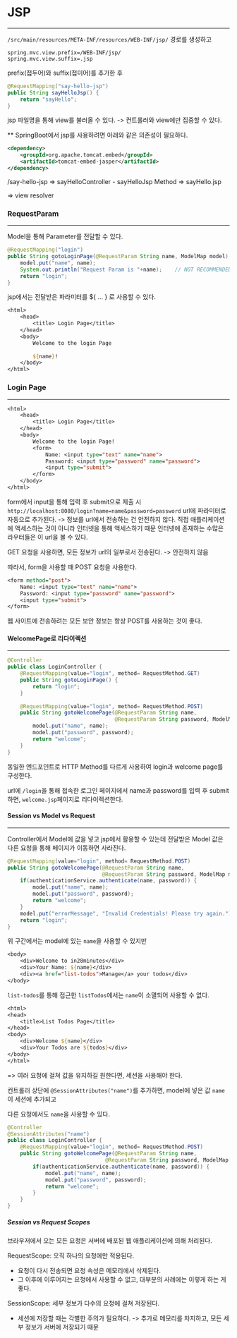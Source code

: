 # JSP
***
`/src/main/resources/META-INF/resources/WEB-INF/jsp/` 경로를 생성하고

```
spring.mvc.view.prefix=/WEB-INF/jsp/  
spring.mvc.view.suffix=.jsp
```
prefix(접두어)와 suffix(접미어)를 추가한 후

``` java
@RequestMapping("say-hello-jsp")  
public String sayHelloJsp() {  
    return "sayHello";  
}
```
jsp 파일명을 통해 view를 불러올 수 있다.
-> 컨트롤러와 view에만 집중할 수 있다.


** SpringBoot에서 jsp를 사용하려면 아래와 같은 의존성이 필요하다.
``` xml
<dependency>  
    <groupId>org.apache.tomcat.embed</groupId>
    <artifactId>tomcat-embed-jasper</artifactId>
</dependency>
```

/say-hello-jsp => sayHelloController - sayHelloJsp Method => sayHello.jsp

=> view resolver


### RequestParam
***
Model을 통해 Parameter를 전달할 수 있다.
``` java
@RequestMapping("login")  
public String gotoLoginPage(@RequestParam String name, ModelMap model) {  
    model.put("name", name);  
    System.out.println("Request Param is "+name);    // NOT RECOMMENDED FOR PROD CODE  
    return "login";  
}
```

jsp에서는 전달받은 파라미터를 ${ ... } 로 사용할 수 있다.
``` jsp
<html>  
    <head>
	    <title> Login Page</title>  
    </head>
    <body>
	    Welcome to the login Page
  
        ${name}!
    </body>  
</html>
```


### Login Page
***
``` jsp
<html>  
    <head>
		<title> Login Page</title>  
    </head>
	<body>
		Welcome to the login Page!  
        <form>  
            Name: <input type="text" name="name">  
            Password: <input type="password" name="password">  
            <input type="submit">  
        </form>
	</body>
</html>
```
form에서 input을 통해 입력 후 submit으로 제출 시
`http://localhost:8080/login?name=name&password=password`
url에 파라미터로 자동으로 추가된다.
-> 정보를 url에서 전송하는 건 안전하지 않다.
직접 애플리케이션에 액세스하는 것이 아니라 인터넷을 통해 액세스하기 때문
인터넷에 존재하는 수많은 라우터들은 이 url을 볼 수 있다.

GET 요청을 사용하면, 모든 정보가 url의 일부로서 전송된다.
-> 안전하지 않음

따라서, form을 사용할 때 POST 요청을 사용한다.
``` jsp
<form method="post">  
    Name: <input type="text" name="name">  
    Password: <input type="password" name="password">  
    <input type="submit">  
</form>
```

웹 사이트에 전송하려는 모든 보안 정보는 항상 POST를 사용하는 것이 좋다.


#### WelcomePage로 리다이렉션
***
``` java
@Controller  
public class LoginController {  
    @RequestMapping(value="login", method= RequestMethod.GET)  
    public String gotoLoginPage() {  
        return "login";  
    }
    
    @RequestMapping(value="login", method= RequestMethod.POST)  
    public String gotoWelcomePage(@RequestParam String name,  
                                  @RequestParam String password, ModelMap model) {  
        model.put("name", name);  
        model.put("password", password);  
        return "welcome";  
    }  
}
```
동일한 엔드포인트로 HTTP Method를 다르게 사용하여
login과 welcome page를 구성한다.

url에 `/login`을 통해 접속한 로그인 페이지에서
name과 password를 입력 후 submit하면, `welcome.jsp`페이지로 리다이렉션한다.


#### Session vs Model vs Request
***
Controller에서 Model에 값을 넣고 jsp에서 활용할 수 있는데
전달받은 Model 값은 다른 요청을 통해 페이지가 이동하면 사라진다.
``` java
@RequestMapping(value="login", method= RequestMethod.POST)  
public String gotoWelcomePage(@RequestParam String name,  
                              @RequestParam String password, ModelMap model) {  
    if(authenticationService.authenticate(name, password)) {  
        model.put("name", name);  
        model.put("password", password);  
        return "welcome";  
    }  
    model.put("errorMessage", "Invalid Credentials! Please try again.");  
    return "login";  
}
```
위 구간에서는 model에 있는 `name`을 사용할 수 있지만
``` jsp
<body>  
    <div>Welcome to in28minutes</div>  
    <div>Your Name: ${name}</div>  
    <div><a href="list-todos">Manage</a> your todos</div>  
</body>
```

`list-todos`를 통해 접근한 `listTodos`에서는 `name`이 소멸되어 사용할 수 없다.
``` jsp
<html>  
<head>  
    <title>List Todos Page</title>  
</head>  
<body>  
    <div>Welcome ${name}</div>  
    <div>Your Todos are ${todos}</div>  
</body>  
</html>
```
=> 여러 요청에 걸쳐 값을 유지하길 원한다면, 세션을 사용해야 한다.

컨트롤러 상단에
`@SessionAttributes("name")`를 추가하면,
model에 넣은 값 `name`이 세션에 추가되고

다른 요청에서도 `name`을 사용할 수 있다.
``` java
@Controller  
@SessionAttributes("name")
public class LoginController {
	@RequestMapping(value="login", method= RequestMethod.POST)  
	public String gotoWelcomePage(@RequestParam String name,  
							   @RequestParam String password, ModelMap model) {  
	    if(authenticationService.authenticate(name, password)) {  
	        model.put("name", name);  
	        model.put("password", password);
	        return "welcome";
		}
	}
}
```

##### Session vs Request Scopes
브라우저에서 오는 모든 요청은 서버에 배포된 웹 애플리케이션에 의해 처리된다. </br>


RequestScope: 오직 하나의 요청에만 적용된다.
- 요청이 다시 전송되면 요청 속성은 메모리에서 삭제된다.
- 그 이후에 이루어지는 요청에서 사용할 수 없고, 대부분의 사례에는 이렇게 하는 게 좋다. </br>

SessionScope: 세부 정보가 다수의 요청에 걸쳐 저장된다.
- 세션에 저장할 때는 각별한 주의가 필요하다.
  -> 추가로 메모리를 차지하고, 모든 세부 정보가 서버에 저장되기 때문
	

